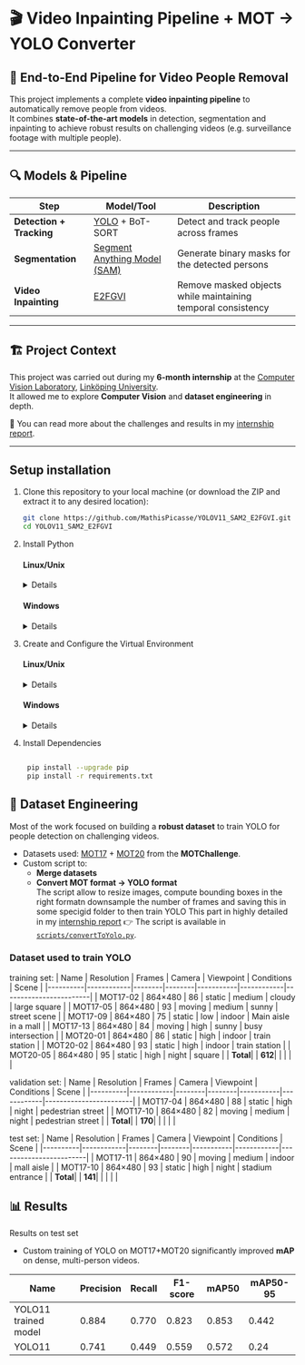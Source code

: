 # 🎬 Video Inpainting Pipeline + MOT → YOLO Converter

## 🚀 End-to-End Pipeline for **Video People Removal**

This project implements a complete **video inpainting pipeline** to automatically remove people from videos.  
It combines **state-of-the-art models** in detection, segmentation and inpainting to achieve robust results on challenging videos (e.g. surveillance footage with multiple people).

---

## 🔍 Models & Pipeline

| Step                  | Model/Tool | Description |
|-----------------------|------------|-------------|
| **Detection + Tracking** | [YOLO](https://github.com/ultralytics/ultralytics) + BoT-SORT | Detect and track people across frames |
| **Segmentation**      | [Segment Anything Model (SAM)](https://segment-anything.com/) | Generate binary masks for the detected persons |
| **Video Inpainting**  | [E2FGVI](https://github.com/MCG-NKU/E2FGVI) | Remove masked objects while maintaining temporal consistency |

---

## 🏗️ Project Context

This project was carried out during my **6-month internship** at the <a href="https://liu.se/en/organisation/liu/isy/cvl">Computer Vision Laboratory</a>, <a href="https://liu.se/en">Linköping University</a>.  
It allowed me to explore **Computer Vision** and **dataset engineering** in depth.  

📄 You can read more about the challenges and results in my [internship report](assets/internship_report.pdf).

---

## Setup installation 
1. Clone this repository to your local machine (or download the ZIP and extract it to any desired location):

   ```bash
   git clone https://github.com/MathisPicasse/YOLOV11_SAM2_E2FGVI.git
   cd YOLOV11_SAM2_E2FGVI
   ```

2. Install Python 

   #### Linux/Unix
   <details>
  
   We recommend using <a href="https://github.com/pyenv/pyenv">pyenv</a> to manage Python versions. This project uses **Python 3.10.13**:

   ```bash
   
   pyenv install 3.10.13
   ```
   </details>
  
   #### Windows
   <details>
   pyenv is not available natively. 
   <ul>Install Python 3.10.13 directly
   <li>Use <a href="https://github.com/pyenv-win/pyenv-win">pyenv-win</a></li>
   </ul>
   </details>
  

3. Create and Configure the Virtual Environment

   #### Linux/Unix
   <details>

    ```bash
   
    pyenv virtualenv 3.10.13 your_env_name
    ```

    Associate this environment with the project folder (auto-activated)
    
    ```bash
   
    pyenv local your_env_name
    ```
   </details>
  
   #### Windows
   <details>

    ```bash
   
    python -m venv .venv
    .\.venv\Scripts\Activate.bat
    ```
   </details>


4. Install Dependencies
   ```bash
   
    pip install --upgrade pip
    pip install -r requirements.txt
    ```
## 📂 Dataset Engineering

Most of the work focused on building a **robust dataset** to train YOLO for people detection on challenging videos.  

- Datasets used: [MOT17](https://motchallenge.net/data/MOT17/) + [MOT20](https://motchallenge.net/data/MOT20/) from the **MOTChallenge**.  
- Custom script to:
  - **Merge datasets**  
  - **Convert MOT format → YOLO format**  
The script allow to resize images, compute bounding boxes in the right formatn downsample the number of frames and saving this in some 
specigid folder to then train YOLO
This part in highly detailed in my [internship report](assets/internship_report.pdf)
👉 The script is available in [`scripts/convertToYolo.py`](scripts/convertToYolo.py).

### Dataset used to train YOLO 
training set:
| Name     | Resolution | Frames | Camera | Viewpoint | Conditions | Scene                  |
|----------|------------|--------|--------|-----------|------------|------------------------|
| MOT17-02 | 864×480    | 86     | static | medium    | cloudy     | large square           |
| MOT17-05 | 864×480    | 93     | moving | medium    | sunny      | street scene           |
| MOT17-09 | 864×480    | 75     | static | low       | indoor     | Main aisle in a mall   |
| MOT17-13 | 864×480    | 84     | moving | high      | sunny      | busy intersection      |
| MOT20-01 | 864×480    | 86     | static | high      | indoor     | train station          |
| MOT20-02 | 864×480    | 93     | static | high      | indoor     | train station          |
| MOT20-05 | 864×480    | 95     | static | high      | night      | square                 |
| **Total**|            | **612**|        |           |            |                        |

validation set:
| Name     | Resolution | Frames | Camera | Viewpoint | Conditions | Scene                  |
|----------|------------|--------|--------|-----------|------------|------------------------|
| MOT17-04 | 864×480    | 88     | static | high      | night      | pedestrian street      |
| MOT17-10 | 864×480    | 82     | moving | medium    | night      | pedestrian street      |
| **Total**|            | **170**|        |           |            |                        |

test set:
| Name     | Resolution | Frames | Camera | Viewpoint | Conditions | Scene                  |
|----------|------------|--------|--------|-----------|------------|------------------------|
| MOT17-11 | 864×480    | 90     | moving | medium    | indoor     | mall aisle             |
| MOT17-10 | 864×480    | 93     | static | high      | night      | stadium entrance       |
| **Total**|            | **141**|        |           |            |                        |


## 📊 Results
Results on test set
- Custom training of YOLO on MOT17+MOT20 significantly improved **mAP** on dense, multi-person videos.  

| Name                | Precision | Recall    | F1-score | mAP50     | mAP50-95   |
|---------------------|-----------|-----------|----------|-----------|------------|
| YOLO11 trained model| 0.884     | 0.770     | 0.823    | 0.853     | 0.442      |
| YOLO11              | 0.741     | 0.449     | 0.559    | 0.572     | 0.24       |  


